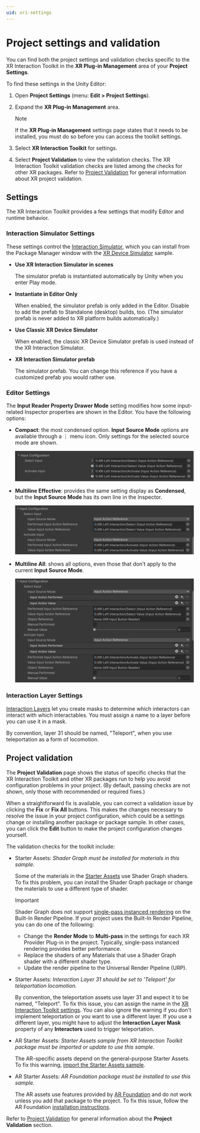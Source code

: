 ```yaml
---
uid: xri-settings
---
```


# Project settings and validation

You can find both the project settings and validation checks specific to the XR Interaction Toolkit in the **XR Plug-in Management** area of your **Project Settings**.

To find these settings in the Unity Editor:

1. Open **Project Settings** (menu: **Edit &gt; Project Settings**).
2. Expand the **XR Plug-in Management** area.

   > [!NOTE]
   > If the **XR Plug-in Management** settings page states that it needs to be installed, you must do so before you can access the toolkit settings.

3. Select **XR Interaction Toolkit** for settings.
4. Select **Project Validation** to view the validation checks. The XR Interaction Toolkit validation checks are listed among the checks for other XR packages. Refer to [Project Validation](xref:xr-core-utils-project-validation) for general information about XR project validation.

## Settings

The XR Interaction Toolkit provides a few settings that modify Editor and runtime behavior.

### Interaction Simulator Settings

These settings control the [Interaction Simulator](xref:xri-xr-interaction-simulator-overview), which you can install from the Package Manager window with the [XR Device Simulator](xref:xri-samples-xr-device-simulator) sample.

* **Use XR Interaction Simulator in scenes**

   The simulator prefab is instantiated automatically by Unity when you enter Play mode.

* **Instantiate in Editor Only**

   When enabled, the simulator prefab is only added in the Editor. Disable to add the prefab to Standalone (desktop) builds, too. (The simulator prefab is never added to XR platform builds automatically.)

* **Use Classic XR Device Simulator**

   When enabled, the classic XR Device Simulator prefab is used instead of the XR Interaction Simulator.

* **XR Interaction Simulator prefab**

   The simulator prefab. You can change this reference if you have a customized prefab you would rather use.

<a name ="editor-settings"></a>
### Editor Settings

The **Input Reader Property Drawer Mode** setting modifies how some input-related Inspector properties are shown in the Editor. You have the following options:

* **Compact**: the most condensed option. **Input Source Mode** options are available through a &vellip; menu icon. Only settings for the selected source mode are shown.

   ![](images/reader-compact.png)

* **Multiline Effective**: provides the same setting display as **Condensed**, but the **Input Source Mode** has its own line in the Inspector.

   ![](images/reader-multiline-effective.png)

* **Multiline All**: shows all options, even those that don't apply to the current **Input Source Mode**.

   ![](images/reader-multiline-all.png)

<a name ="interaction-layers"></a>
### Interaction Layer Settings

[Interaction Layers](xref:xri-interaction-layers) let you create masks to determine which interactors can interact with which interactables. You must assign a name to a layer before you can use it in a mask.

By convention, layer 31 should be named, "Teleport", when you use teleportation as a form of locomotion.

## Project validation

The **Project Validation** page shows the status of specific checks that the XR Interaction Toolkit and other XR packages run to help you avoid configuration problems in your project. (By default, passing  checks are not shown, only those with recommended or required fixes.)

When a straightforward fix is available, you can correct a validation issue by clicking the **Fix** or **Fix All** buttons. This makes the changes necessary to resolve the issue in your project configuration, which could be a settings change or installing another package or package sample. In other cases, you can click the **Edit** button to make the project configuration changes yourself.

The validation checks for the toolkit include:

* Starter Assets: _Shader Graph must be installed for materials in this sample._

   Some of the materials in the [Starter Assets](xref:xri-samples-starter-assets) use Shader Graph shaders. To fix this problem, you can install the Shader Graph package or change the materials to use a different type of shader.

   > [!IMPORTANT]
   > Shader Graph does not support [single-pass instanced rendering](xref:SinglePassStereoRendering) on the Built-In Render Pipeline. If your project uses the Built-In Render Pipeline, you can do one of the following:
   >
   > * Change the **Render Mode** to **Multi-pass** in the settings for each XR Provider Plug-in in the project. Typically, single-pass instanced rendering provides better performance.
   > * Replace the shaders of any Materials that use a Shader Graph shader with a different shader type.
   > * Update the render pipeline to the Universal Render Pipeline (URP).

* Starter Assets: _Interaction Layer 31 should be set to 'Teleport' for teleportation locomotion._

   By convention, the teleportation assets use layer 31 and expect it to be named, "Teleport". To fix this issue, you can assign the name in the [XR Interaction Toolkit settings](#interaction-layers). You can also ignore the warning if you don't implement teleportation or you want to use a different layer. If you use a different layer, you might have to adjust the **Interaction Layer Mask** property of any **Interactors** used to trigger teleportation.

* AR Starter Assets: _Starter Assets sample from XR Interaction Toolkit package must be imported or update to use this sample._

   The AR-specific assets depend on the general-purpose Starter Assets. To fix this warning, [import the Starter Assets sample](xref:xri-installation#installing-samples).

* AR Starter Assets: _AR Foundation package must be installed to use this sample._

   The AR assets use features provided by [AR Foundation](xref:arfoundation-manual) and do not work unless you add that package to the project. To fix this issue, follow the AR Foundation [installation instructions](xref:arfoundation-install).

Refer to [Project Validation](xref:xr-core-utils-project-validation) for general information about the **Project Validation** section.
